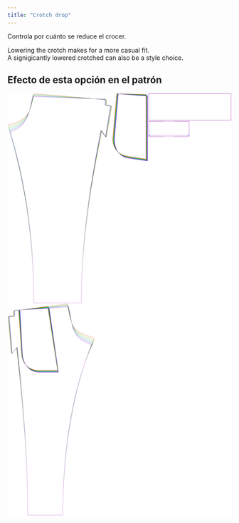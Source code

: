 ```yaml
---
title: "Crotch drop"
---
```


Controla por cuánto se reduce el crocer.

Lowering the crotch makes for a more casual fit.\
A signigicantly lowered crotched can also be a style choice.

## Efecto de esta opción en el patrón

![Esta imagen muestra el efecto de esta opción superponiendo varias variantes que tienen un valor diferente para esta opción](paco_crotchdrop_sample.svg "Effect of this option on the pattern")
